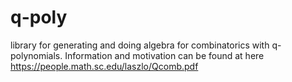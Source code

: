 # q-poly
library for generating and doing algebra for combinatorics with q-polynomials. Information and motivation can be found at here https://people.math.sc.edu/laszlo/Qcomb.pdf

